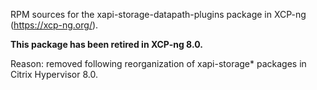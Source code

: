 RPM sources for the xapi-storage-datapath-plugins package in XCP-ng (https://xcp-ng.org/).

**This package has been retired in XCP-ng 8.0.**

Reason: removed following reorganization of xapi-storage* packages in Citrix Hypervisor 8.0.
